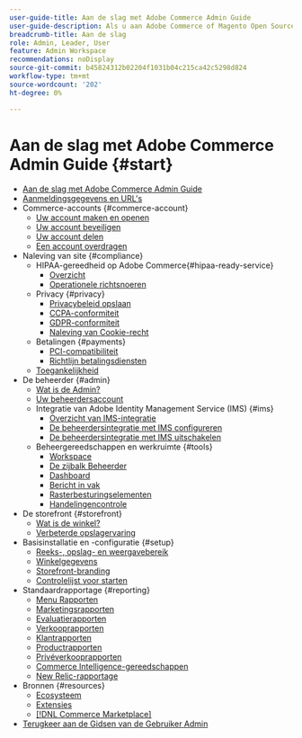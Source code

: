 ```yaml
---
user-guide-title: Aan de slag met Adobe Commerce Admin Guide
user-guide-description: Als u aan Adobe Commerce of Magento Open Source Admin nieuw bent, ontdek middelen van het  [!DNL Commerce]  ecosysteem, volg de klantenreis om uw opslag te onderzoeken, en over zeer belangrijke eigenschappen te leren Admin.
breadcrumb-title: Aan de slag
role: Admin, Leader, User
feature: Admin Workspace
recommendations: noDisplay
source-git-commit: b45824312b02204f1031b04c215ca42c5298d824
workflow-type: tm+mt
source-wordcount: '202'
ht-degree: 0%

---
```



# Aan de slag met Adobe Commerce Admin Guide {#start}

+ [Aan de slag met Adobe Commerce Admin Guide](guide-overview.md)
+ [Aanmeldingsgegevens en URL&#39;s](login-urls.md)
+ Commerce-accounts {#commerce-account}
   + [Uw account maken en openen](commerce-account-create.md)
   + [Uw account beveiligen](commerce-account-secure.md)
   + [Uw account delen](commerce-account-share.md)
   + [Een account overdragen](commerce-account-transfer.md)
+ Naleving van site {#compliance}
   + HIPAA-gereedheid op Adobe Commerce{#hipaa-ready-service}
      + [Overzicht](hipaa/overview.md)
      + [Operationele richtsnoeren](hipaa/operations.md)
   + Privacy {#privacy}
      + [Privacybeleid opslaan](privacy-policy.md)
      + [CCPA-conformiteit](compliance-ccpa.md)
      + [GDPR-conformiteit](compliance-gdpr.md)
      + [Naleving van Cookie-recht](compliance-cookie-law.md)
   + Betalingen {#payments}
      + [PCI-compatibiliteit](compliance-pci.md)
      + [Richtlijn betalingsdiensten](compliance-payment-services-directive.md)
   + [Toegankelijkheid](navigation-accessibility.md)
+ De beheerder {#admin}
   + [Wat is de Admin?](admin.md)
   + [Uw beheerdersaccount](admin-signin.md)
   + Integratie van Adobe Identity Management Service (IMS) {#ims}
      + [Overzicht van IMS-integratie](adobe-ims-integration-overview.md)
      + [De beheerdersintegratie met IMS configureren](adobe-ims-config.md)
      + [De beheerdersintegratie met IMS uitschakelen](adobe-ims-disable.md)
   + Beheergereedschappen en werkruimte {#tools}
      + [Workspace](admin-workspace.md)
      + [De zijbalk Beheerder](admin-menu.md)
      + [Dashboard](admin-dashboard.md)
      + [Bericht in vak](admin-message-inbox.md)
      + [Rasterbesturingselementen](admin-grid-controls.md)
      + [Handelingencontrole](admin-actions-control.md)
+ De storefront {#storefront}
   + [Wat is de winkel?](storefront.md)
   + [Verbeterde opslagervaring](enhanced-experiences.md)
+ Basisinstallatie en -configuratie {#setup}
   + [Reeks-, opslag- en weergavebereik](websites-stores-views.md)
   + [Winkelgegevens](store-details.md)
   + [Storefront-branding](storefront-branding.md)
   + [Controlelijst voor starten](prelaunch-checklist.md)
+ Standaardrapportage  {#reporting}
   + [Menu Rapporten](reports-menu.md)
   + [Marketingsrapporten](marketing-reports.md)
   + [Evaluatierapporten](review-reports.md)
   + [Verkooprapporten](sales-reports.md)
   + [Klantrapporten](customer-reports.md)
   + [Productrapporten](product-reports.md)
   + [Privéverkooprapporten](private-sales-reports.md)
   + [Commerce Intelligence-gereedschappen](business-intelligence.md)
   + [New Relic-rapportage](new-relic-reporting.md)
+ Bronnen {#resources}
   + [Ecosysteem](resources.md)
   + [Extensies](extensions.md)
   + [[!DNL Commerce Marketplace]](commerce-marketplace.md)
+ [ Terugkeer aan de Gidsen van de Gebruiker Admin ](https://experienceleague.adobe.com/en/docs/commerce-admin/user-guides/home)

